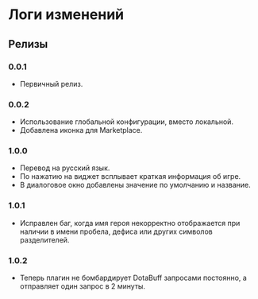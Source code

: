 # Логи изменений

## Релизы

### 0.0.1

* Первичный релиз.

### 0.0.2

* Использование глобальной конфигурации, вместо локальной.
* Добавлена иконка для Marketplace.

### 1.0.0

* Перевод на русский язык.
* По нажатию на виджет всплывает краткая информация об игре.
* В диалоговое окно добавлены значение по умолчанию и название.

### 1.0.1

* Исправлен баг, когда имя героя некорректно отображается при наличии в имени пробела, дефиса или других символов разделителей.

### 1.0.2

* Теперь плагин не бомбардирует DotaBuff запросами постоянно, а отправляет один запрос в 2 минуты.
